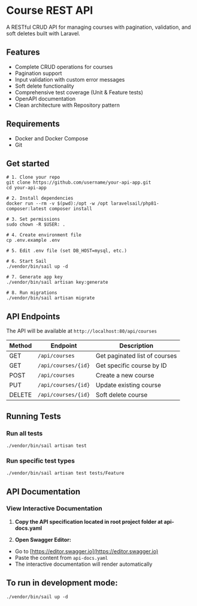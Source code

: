 # Course REST API

A RESTful CRUD API for managing courses with pagination, validation, and soft deletes built with Laravel.

## Features

- Complete CRUD operations for courses
- Pagination support
- Input validation with custom error messages
- Soft delete functionality
- Comprehensive test coverage (Unit & Feature tests)
- OpenAPI documentation
- Clean architecture with Repository pattern

## Requirements

- Docker and Docker Compose
- Git

## Get started

```
# 1. Clone your repo
git clone https://github.com/username/your-api-app.git
cd your-api-app

# 2. Install dependencies
docker run --rm -v $(pwd):/opt -w /opt laravelsail/php81-composer:latest composer install

# 3. Set permissions
sudo chown -R $USER: .

# 4. Create environment file
cp .env.example .env

# 5. Edit .env file (set DB_HOST=mysql, etc.)

# 6. Start Sail
./vendor/bin/sail up -d

# 7. Generate app key
./vendor/bin/sail artisan key:generate

# 8. Run migrations
./vendor/bin/sail artisan migrate

```

## API Endpoints

The API will be available at `http://localhost:80/api/courses`

| Method | Endpoint | Description |
|--------|----------|-------------|
| GET | `/api/courses` | Get paginated list of courses |
| GET | `/api/courses/{id}` | Get specific course by ID |
| POST | `/api/courses` | Create a new course |
| PUT | `/api/courses/{id}` | Update existing course |
| DELETE | `/api/courses/{id}` | Soft delete course |

## Running Tests

### Run all tests

```
./vendor/bin/sail artisan test
```

### Run specific test types

```
./vendor/bin/sail artisan test tests/Feature
```

## API Documentation

### View Interactive Documentation

1. **Copy the API specification located in root project folder at api-docs.yaml**

2. **Open Swagger Editor:**
- Go to [https://editor.swagger.io](https://editor.swagger.io)
- Paste the content from `api-docs.yaml`
- The interactive documentation will render automatically

## To run in development mode:

```
./vendor/bin/sail up -d 
```
